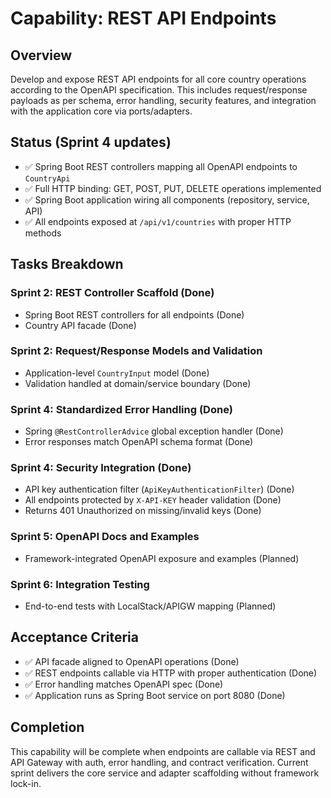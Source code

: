 # Capability: REST API Endpoints

## Overview
Develop and expose REST API endpoints for all core country operations according to the OpenAPI specification. This includes request/response payloads as per schema, error handling, security features, and integration with the application core via ports/adapters.

## Status (Sprint 4 updates)
- ✅ Spring Boot REST controllers mapping all OpenAPI endpoints to `CountryApi`
- ✅ Full HTTP binding: GET, POST, PUT, DELETE operations implemented
- ✅ Spring Boot application wiring all components (repository, service, API)
- ✅ All endpoints exposed at `/api/v1/countries` with proper HTTP methods

## Tasks Breakdown

### Sprint 2: REST Controller Scaffold (Done)
- Spring Boot REST controllers for all endpoints (Done)
- Country API facade (Done)

### Sprint 2: Request/Response Models and Validation
- Application-level `CountryInput` model (Done)
- Validation handled at domain/service boundary (Done)

### Sprint 4: Standardized Error Handling (Done)
- Spring `@RestControllerAdvice` global exception handler (Done)
- Error responses match OpenAPI schema format (Done)

### Sprint 4: Security Integration (Done)
- API key authentication filter (`ApiKeyAuthenticationFilter`) (Done)
- All endpoints protected by `X-API-KEY` header validation (Done)
- Returns 401 Unauthorized on missing/invalid keys (Done)

### Sprint 5: OpenAPI Docs and Examples
- Framework-integrated OpenAPI exposure and examples (Planned)

### Sprint 6: Integration Testing
- End-to-end tests with LocalStack/APIGW mapping (Planned)

## Acceptance Criteria
- ✅ API facade aligned to OpenAPI operations (Done)
- ✅ REST endpoints callable via HTTP with proper authentication (Done)
- ✅ Error handling matches OpenAPI spec (Done)
- ✅ Application runs as Spring Boot service on port 8080 (Done)

## Completion
This capability will be complete when endpoints are callable via REST and API Gateway with auth, error handling, and contract verification. Current sprint delivers the core service and adapter scaffolding without framework lock-in.
